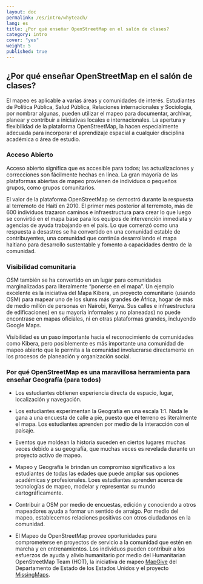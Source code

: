 ```yaml
---
layout: doc
permalink: /es/intro/whyteach/
lang: es
title: ¿Por qué enseñar OpenStreetMap en el salón de clases?
category: intro
cover: "yes"
weight: 5
published: true
---
```


## ¿Por qué enseñar OpenStreetMap en el salón de clases?

El mapeo es aplicable a varias áreas y comunidades de interés. Estudiantes de Política Pública, Salud Pública, Relaciones internacionales y Sociología, por nombrar algunas, pueden utilizar el mapeo para documentar, archivar, planear y contribuir a iniciativas locales e internacionales. La apertura y flexibilidad de la plataforma OpenStreetMap, la hacen especialmente adecuada para incorporar el aprendizaje espacial a cualquier disciplina académica o área de estudio. 

### Acceso Abierto 

Acceso abierto significa que es accesible para todos; las actualizaciones y correcciones son fácilmente hechas en línea. La gran mayoría de las plataformas abiertas de mapeo provienen de individuos o pequeños grupos, como grupos comunitarios. 

El valor de la plataforma OpenStreetMap se demostró durante la respuesta al terremoto de Haití en 2010. El primer mes posterior al terremoto, más de 600 individuos trazaron caminos e infraestructura para crear lo que luego se convirtió en el mapa base para los equipos de intervención inmediata y agencias de ayuda trabajando en el país. Lo que comenzó como una respuesta a desastres se ha convertido en una comunidad estable de contribuyentes, una comunidad que continúa desarrollando el mapa haitiano para desarrollo sustentable y fomento a capacidades dentro de la comunidad. 

### Visibilidad comunitaria 

OSM también se ha convertido en un lugar para comunidades marginalizadas para literalmente “ponerse en el mapa”. Un ejemplo excelente es la iniciativa del Mapa Kibera, un proyecto comunitario (usando OSM) para mapear uno de los slums más grandes de África, hogar de más de medio millón de personas en Nairobi, Kenya. Sus calles e infraestructura de edificaciones) en su mayoría informales y no planeadas) no puede encontrase en mapas oficiales, ni en otras plataformas grandes, incluyendo Google Maps. 

Visibilidad es un paso importante hacia el reconocimiento de comunidades como Kibera, pero posiblemente es más importante una comunidad de mapeo abierto que le permita a la comunidad involucrarse directamente en los procesos de planeación y organización social. 

### Por qué OpenStreetMap es una maravillosa herramienta para enseñar Geografía (para todos) 

- Los estudiantes obtienen experiencia directa de espacio, lugar, localización y navegación.

- Los estudiantes experimentan la Geografía en una escala 1:1. Nada le gana a una encuesta de calle a pie, puesto que el terreno es literalmente el mapa. Los estudiantes aprenden por medio de la interacción con el paisaje. 

- Eventos que moldean la historia suceden en ciertos lugares muchas veces debido a su geografía, que muchas veces es revelada durante un proyecto activo de mapeo. 

- Mapeo y Geografía le brindan un compromiso significativo a los estudiantes de todas las edades que puede ampliar sus opciones académicas y profesionales. Loes estudiantes aprenden acerca de tecnologías de mapeo, modelar y representar su mundo cartográficamente. 

- Contribuir a OSM por medio de encuestas, edición y conociendo a otros mapeadores ayuda a formar un sentido de arraigo. Por medio del mapeo, establecemos relaciones positivas con otros ciudadanos en la comunidad. 

- El Mapeo de OpenStreetMap provee oportunidades para comprometerse en proyectos de servicio a la comunidad que estén en marcha y en entrenamientos. Los individuos pueden contribuir a los esfuerzos de ayuda y alivio humanitario por medio del Humanitarian OpenStreetMap Team (HOT), la iniciativa de mapeo [MapGive](http://mapgive.state.gov/) del Departamento de Estado de los Estados Unidos y el proyecto [MissingMaps](http://missingmaps.org/). 
